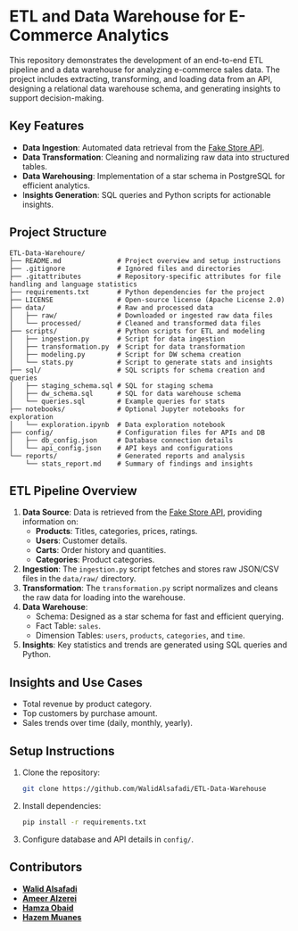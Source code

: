 # **ETL and Data Warehouse for E-Commerce Analytics**

This repository demonstrates the development of an end-to-end ETL pipeline and a data warehouse for analyzing e-commerce sales data. The project includes extracting, transforming, and loading data from an API, designing a relational data warehouse schema, and generating insights to support decision-making.

## Key Features
- **Data Ingestion**: Automated data retrieval from the [Fake Store API](https://fakestoreapi.com/).
- **Data Transformation**: Cleaning and normalizing raw data into structured tables.
- **Data Warehousing**: Implementation of a star schema in PostgreSQL for efficient analytics.
- I**nsights Generation**: SQL queries and Python scripts for actionable insights.

## Project Structure
```
ETL-Data-Warehoure/
├── README.md              # Project overview and setup instructions
├── .gitignore             # Ignored files and directories
├── .gitattributes         # Repository-specific attributes for file handling and language statistics
├── requirements.txt       # Python dependencies for the project
├── LICENSE                # Open-source license (Apache License 2.0)
├── data/                  # Raw and processed data
│   ├── raw/               # Downloaded or ingested raw data files
│   └── processed/         # Cleaned and transformed data files
├── scripts/               # Python scripts for ETL and modeling
│   ├── ingestion.py       # Script for data ingestion
│   ├── transformation.py  # Script for data transformation
│   ├── modeling.py        # Script for DW schema creation
│   └── stats.py           # Script to generate stats and insights
├── sql/                   # SQL scripts for schema creation and queries
│   ├── staging_schema.sql # SQL for staging schema
│   ├── dw_schema.sql      # SQL for data warehouse schema
│   └── queries.sql        # Example queries for stats
├── notebooks/             # Optional Jupyter notebooks for exploration
│   └── exploration.ipynb  # Data exploration notebook
├── config/                # Configuration files for APIs and DB
│   ├── db_config.json     # Database connection details
│   └── api_config.json    # API keys and configurations
└── reports/               # Generated reports and analysis
    └── stats_report.md    # Summary of findings and insights
```

## ETL Pipeline Overview
1. **Data Source**: Data is retrieved from the [Fake Store API](https://fakestoreapi.com/), providing information on:
    - **Products**: Titles, categories, prices, ratings.
    - **Users**: Customer details.
    - **Carts**: Order history and quantities.
    - **Categories**: Product categories.
2. **Ingestion**: The `ingestion.py` script fetches and stores raw JSON/CSV files in the `data/raw/` directory.
3. **Transformation**: The `transformation.py` script normalizes and cleans the raw data for loading into the warehouse.
4. **Data Warehouse**:
    - Schema: Designed as a star schema for fast and efficient querying.
    - Fact Table: `sales`.
    - Dimension Tables: `users`, `products`, `categories`, and `time`.
5. **Insights**: Key statistics and trends are generated using SQL queries and Python.

## Insights and Use Cases
- Total revenue by product category.
- Top customers by purchase amount.
- Sales trends over time (daily, monthly, yearly).
  
## Setup Instructions
1. Clone the repository:
   ```bash
   git clone https://github.com/WalidAlsafadi/ETL-Data-Warehouse
   ```

2. Install dependencies:
   ```bash
   pip install -r requirements.txt
   ```

3. Configure database and API details in `config/`.

## Contributors

- [**Walid Alsafadi**](https://github.com/WalidAlsafadi) 
- [**Ameer Alzerei**](https://github.com/AmeerAlzerei)
- [**Hamza Obaid**](https://github.com/hobaid1) 
- [**Hazem Muanes**](https://github.com/HazemMuanes)
